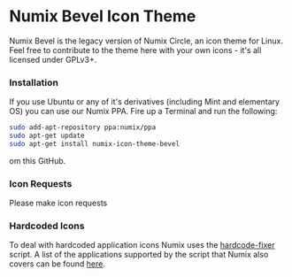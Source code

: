 Numix Bevel Icon Theme
==============
Numix Bevel is the legacy version of Numix Circle, an icon theme for Linux. Feel free to contribute to the theme here with your own icons - it's all licensed under GPLv3+.



### Installation
If you use Ubuntu or any of it's derivatives (including Mint and elementary OS) you can use our Numix PPA. Fire up a Terminal and run the following:

```bash
sudo add-apt-repository ppa:numix/ppa
sudo apt-get update
sudo apt-get install numix-icon-theme-bevel
```
om this GitHub.

### Icon Requests
Please make icon requests 

### Hardcoded Icons
To deal with hardcoded application icons Numix uses the [hardcode-fixer](https://github.com/Foggalong/hardcode-fixer) script. A list of the applications supported by the script that Numix also covers can be found [here](https://github.com/Foggalong/hardcode-fixer/blob/master/data/themes/numix.md).
